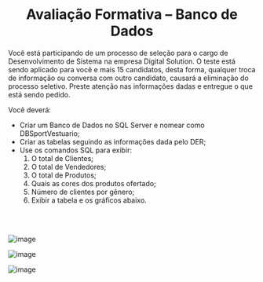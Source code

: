 <h1 align="center">Avaliação Formativa – Banco de Dados</h1>

Você está participando de um processo de seleção para o cargo de Desenvolvimento de Sistema na empresa Digital Solution.
O teste está sendo aplicado para você e mais 15 candidatos, desta forma, qualquer troca de informação ou  conversa com outro candidato, causará a eliminação do processo seletivo.
Preste atenção nas informações dadas e entregue o que está sendo pedido.

Você deverá:
* Criar um Banco de Dados no SQL Server e nomear como DBSportVestuario;
* Criar as tabelas seguindo as informações dada pelo DER;
* Use os comandos SQL para exibir:
    1.	O total de Clientes;
    2.	O total de Vendedores;
    3.	O total de Produtos;
    4.	Quais as cores dos produtos ofertado;
    5.	Número de clientes por gênero;
    6.	Exibir a tabela e os gráficos abaixo.

<br><br>
  
![image](https://github.com/kauamoreno/Banco_de_Dados/assets/119445003/9811dc7e-1bc5-40ca-ac0b-c402601a674d)

![image](https://github.com/kauamoreno/Banco_de_Dados/assets/119445003/ae1de211-e686-447e-b007-174e08f6e132)

![image](https://github.com/kauamoreno/Banco_de_Dados/assets/119445003/967ea92e-ab94-4c7e-a516-15b2855353c3)

